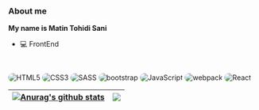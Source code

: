 ### About me

**My name is Matin Tohidi Sani**

- 💻 FrontEnd

<br>

<span><img src="https://img.shields.io/badge/HTML5-171717?style=for-the-badge&logo=html5&logoColor=FF5733" alt="HTML5" style="border-radius:15px"/></span>
<span><img src="https://img.shields.io/badge/css-171717?style=for-the-badge&logo=css3&logoColor=3972e0" alt="CSS3" style="border-radius:15px"/></span>
<span><img src="https://img.shields.io/badge/sass-171717?style=for-the-badge&logo=sass&logoColor=cc99ae" alt="SASS" style="border-radius:15px"/></span>
<span><img src="https://img.shields.io/badge/bootstrap-171717?style=for-the-badge&logo=bootstrap&logoColor=654fef" alt="bootstrap" style="border-radius:15px"/></span>
<span><img src="https://img.shields.io/badge/JavaScript-171717?style=for-the-badge&logo=javascript&logoColor=f1e05a" alt="JavaScript" style="border-radius:15px"/></span>
<span><img src="https://img.shields.io/badge/webpack-171717?style=for-the-badge&logo=webpack&logoColor=1EB4FF" alt="webpack" style="border-radius:15px"/></span>
<span><img src="https://img.shields.io/badge/React-171717?style=for-the-badge&logo=react&logoColor=61dafb" alt="React" style="border-radius:15px"/></span>


| <a href="https://github.com/matintohidi"><img align="center" src="https://github-readme-stats.vercel.app/api?username=matintohidi&show_icons=true&include_all_commits=true&theme=dracula&hide_border=true" alt="Anurag's github stats" /></a> | <a href="https://github.com/matintohidi"><img align="center" src="https://github-readme-stats.vercel.app/api/top-langs/?username=matintohidi&layout=compact&theme=dracula&hide_border=true" /></a> |
| ------------- | ------------- |
